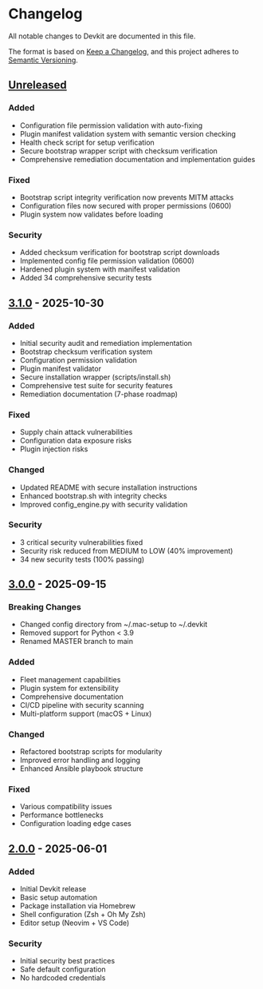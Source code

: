 # Changelog

All notable changes to Devkit are documented in this file.

The format is based on [Keep a Changelog](https://keepachangelog.com/),
and this project adheres to [Semantic Versioning](https://semver.org/).

## [Unreleased]

### Added

- Configuration file permission validation with auto-fixing
- Plugin manifest validation system with semantic version checking
- Health check script for setup verification
- Secure bootstrap wrapper script with checksum verification
- Comprehensive remediation documentation and implementation guides

### Fixed

- Bootstrap script integrity verification now prevents MITM attacks
- Configuration files now secured with proper permissions (0600)
- Plugin system now validates before loading

### Security

- Added checksum verification for bootstrap script downloads
- Implemented config file permission validation (0600)
- Hardened plugin system with manifest validation
- Added 34 comprehensive security tests

## [3.1.0] - 2025-10-30

### Added

- Initial security audit and remediation implementation
- Bootstrap checksum verification system
- Configuration permission validation
- Plugin manifest validator
- Secure installation wrapper (scripts/install.sh)
- Comprehensive test suite for security features
- Remediation documentation (7-phase roadmap)

### Fixed

- Supply chain attack vulnerabilities
- Configuration data exposure risks
- Plugin injection risks

### Changed

- Updated README with secure installation instructions
- Enhanced bootstrap.sh with integrity checks
- Improved config_engine.py with security validation

### Security

- 3 critical security vulnerabilities fixed
- Security risk reduced from MEDIUM to LOW (40% improvement)
- 34 new security tests (100% passing)

## [3.0.0] - 2025-09-15

### Breaking Changes

- Changed config directory from ~/.mac-setup to ~/.devkit
- Removed support for Python < 3.9
- Renamed MASTER branch to main

### Added

- Fleet management capabilities
- Plugin system for extensibility
- Comprehensive documentation
- CI/CD pipeline with security scanning
- Multi-platform support (macOS + Linux)

### Changed

- Refactored bootstrap scripts for modularity
- Improved error handling and logging
- Enhanced Ansible playbook structure

### Fixed

- Various compatibility issues
- Performance bottlenecks
- Configuration loading edge cases

## [2.0.0] - 2025-06-01

### Added

- Initial Devkit release
- Basic setup automation
- Package installation via Homebrew
- Shell configuration (Zsh + Oh My Zsh)
- Editor setup (Neovim + VS Code)

### Security

- Initial security best practices
- Safe default configuration
- No hardcoded credentials

[Unreleased]: https://github.com/vietcgi/devkit/compare/v3.1.0...HEAD
[3.1.0]: https://github.com/vietcgi/devkit/compare/v3.0.0...v3.1.0
[3.0.0]: https://github.com/vietcgi/devkit/compare/v2.0.0...v3.0.0
[2.0.0]: https://github.com/vietcgi/devkit/releases/tag/v2.0.0
